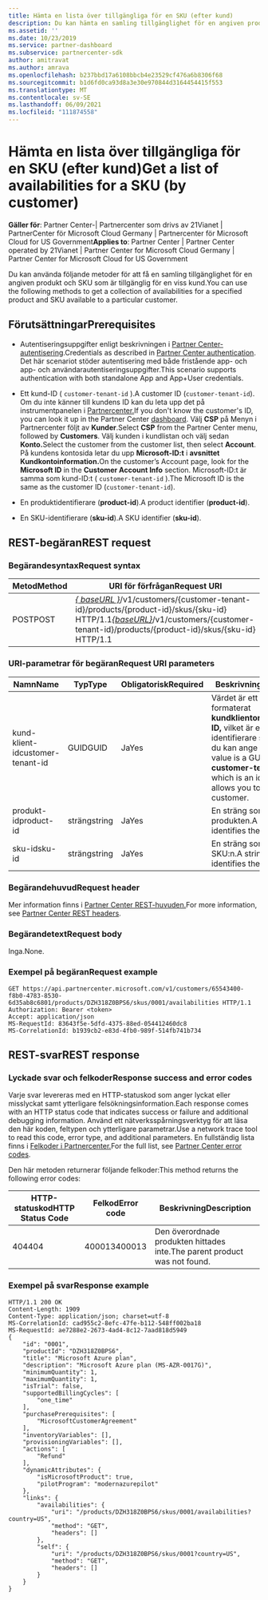 ```yaml
---
title: Hämta en lista över tillgängliga för en SKU (efter kund)
description: Du kan hämta en samling tillgänglighet för en angiven produkt och SKU av kunden med hjälp av kunden, produkten och SKU-identifierarna.
ms.assetid: ''
ms.date: 10/23/2019
ms.service: partner-dashboard
ms.subservice: partnercenter-sdk
author: amitravat
ms.author: amrava
ms.openlocfilehash: b237bbd17a6108bbcb4e23529cf476a6b8306f68
ms.sourcegitcommit: b1d6fd0ca93d8a3e30e970844d3164454415f553
ms.translationtype: MT
ms.contentlocale: sv-SE
ms.lasthandoff: 06/09/2021
ms.locfileid: "111874558"
---
```

# <a name="get-a-list-of-availabilities-for-a-sku-by-customer"></a><span data-ttu-id="0604c-103">Hämta en lista över tillgängliga för en SKU (efter kund)</span><span class="sxs-lookup"><span data-stu-id="0604c-103">Get a list of availabilities for a SKU (by customer)</span></span>

<span data-ttu-id="0604c-104">**Gäller för**: Partner Center-| Partnercenter som drivs av 21Vianet | PartnerCenter för Microsoft Cloud Germany | Partnercenter för Microsoft Cloud for US Government</span><span class="sxs-lookup"><span data-stu-id="0604c-104">**Applies to**: Partner Center | Partner Center operated by 21Vianet | Partner Center for Microsoft Cloud Germany | Partner Center for Microsoft Cloud for US Government</span></span>

<span data-ttu-id="0604c-105">Du kan använda följande metoder för att få en samling tillgänglighet för en angiven produkt och SKU som är tillgänglig för en viss kund.</span><span class="sxs-lookup"><span data-stu-id="0604c-105">You can use the following methods to get a collection of availabilities for a specified product and SKU available to a particular customer.</span></span>

## <a name="prerequisites"></a><span data-ttu-id="0604c-106">Förutsättningar</span><span class="sxs-lookup"><span data-stu-id="0604c-106">Prerequisites</span></span>

- <span data-ttu-id="0604c-107">Autentiseringsuppgifter enligt beskrivningen i [Partner Center-autentisering](partner-center-authentication.md).</span><span class="sxs-lookup"><span data-stu-id="0604c-107">Credentials as described in [Partner Center authentication](partner-center-authentication.md).</span></span> <span data-ttu-id="0604c-108">Det här scenariot stöder autentisering med både fristående app- och app- och användarautentiseringsuppgifter.</span><span class="sxs-lookup"><span data-stu-id="0604c-108">This scenario supports authentication with both standalone App and App+User credentials.</span></span>

- <span data-ttu-id="0604c-109">Ett kund-ID ( `customer-tenant-id` ).</span><span class="sxs-lookup"><span data-stu-id="0604c-109">A customer ID (`customer-tenant-id`).</span></span> <span data-ttu-id="0604c-110">Om du inte känner till kundens ID kan du leta upp det på instrumentpanelen i [Partnercenter.](https://partner.microsoft.com/dashboard)</span><span class="sxs-lookup"><span data-stu-id="0604c-110">If you don't know the customer's ID, you can look it up in the Partner Center [dashboard](https://partner.microsoft.com/dashboard).</span></span> <span data-ttu-id="0604c-111">Välj **CSP** på Menyn i Partnercenter följt av **Kunder**.</span><span class="sxs-lookup"><span data-stu-id="0604c-111">Select **CSP** from the Partner Center menu, followed by **Customers**.</span></span> <span data-ttu-id="0604c-112">Välj kunden i kundlistan och välj sedan **Konto.**</span><span class="sxs-lookup"><span data-stu-id="0604c-112">Select the customer from the customer list, then select **Account**.</span></span> <span data-ttu-id="0604c-113">På kundens kontosida letar du upp **Microsoft-ID:t** i **avsnittet Kundkontoinformation.**</span><span class="sxs-lookup"><span data-stu-id="0604c-113">On the customer’s Account page, look for the **Microsoft ID** in the **Customer Account Info** section.</span></span> <span data-ttu-id="0604c-114">Microsoft-ID:t är samma som kund-ID:t ( `customer-tenant-id` ).</span><span class="sxs-lookup"><span data-stu-id="0604c-114">The Microsoft ID is the same as the customer ID  (`customer-tenant-id`).</span></span>

- <span data-ttu-id="0604c-115">En produktidentifierare (**product-id**).</span><span class="sxs-lookup"><span data-stu-id="0604c-115">A product identifier (**product-id**).</span></span>

- <span data-ttu-id="0604c-116">En SKU-identifierare (**sku-id**).</span><span class="sxs-lookup"><span data-stu-id="0604c-116">A SKU identifier (**sku-id**).</span></span>

## <a name="rest-request"></a><span data-ttu-id="0604c-117">REST-begäran</span><span class="sxs-lookup"><span data-stu-id="0604c-117">REST request</span></span>

### <a name="request-syntax"></a><span data-ttu-id="0604c-118">Begärandesyntax</span><span class="sxs-lookup"><span data-stu-id="0604c-118">Request syntax</span></span>

| <span data-ttu-id="0604c-119">Metod</span><span class="sxs-lookup"><span data-stu-id="0604c-119">Method</span></span> | <span data-ttu-id="0604c-120">URI för förfrågan</span><span class="sxs-lookup"><span data-stu-id="0604c-120">Request URI</span></span>                                                                                                                 |
|--------|-----------------------------------------------------------------------------------------------------------------------------|
| <span data-ttu-id="0604c-121">POST</span><span class="sxs-lookup"><span data-stu-id="0604c-121">POST</span></span>   | <span data-ttu-id="0604c-122">[*\{ baseURL \}*](partner-center-rest-urls.md)/v1/customers/{customer-tenant-id}/products/{product-id}/skus/{sku-id} HTTP/1.1</span><span class="sxs-lookup"><span data-stu-id="0604c-122">[*\{baseURL\}*](partner-center-rest-urls.md)/v1/customers/{customer-tenant-id}/products/{product-id}/skus/{sku-id} HTTP/1.1</span></span> |

### <a name="request-uri-parameters"></a><span data-ttu-id="0604c-123">URI-parametrar för begäran</span><span class="sxs-lookup"><span data-stu-id="0604c-123">Request URI parameters</span></span>

| <span data-ttu-id="0604c-124">Namn</span><span class="sxs-lookup"><span data-stu-id="0604c-124">Name</span></span>               | <span data-ttu-id="0604c-125">Typ</span><span class="sxs-lookup"><span data-stu-id="0604c-125">Type</span></span> | <span data-ttu-id="0604c-126">Obligatorisk</span><span class="sxs-lookup"><span data-stu-id="0604c-126">Required</span></span> | <span data-ttu-id="0604c-127">Beskrivning</span><span class="sxs-lookup"><span data-stu-id="0604c-127">Description</span></span>                                                                                 |
|--------------------|------|----------|---------------------------------------------------------------------------------------------|
| <span data-ttu-id="0604c-128">kund-klient-id</span><span class="sxs-lookup"><span data-stu-id="0604c-128">customer-tenant-id</span></span> | <span data-ttu-id="0604c-129">GUID</span><span class="sxs-lookup"><span data-stu-id="0604c-129">GUID</span></span> | <span data-ttu-id="0604c-130">Ja</span><span class="sxs-lookup"><span data-stu-id="0604c-130">Yes</span></span> | <span data-ttu-id="0604c-131">Värdet är ett GUID-formaterat **kundklientorganisations-ID,** vilket är en identifierare som gör att du kan ange en kund.</span><span class="sxs-lookup"><span data-stu-id="0604c-131">The value is a GUID-formatted **customer-tenant-id**, which is an identifier that allows you to specify a customer.</span></span> |
| <span data-ttu-id="0604c-132">produkt-id</span><span class="sxs-lookup"><span data-stu-id="0604c-132">product-id</span></span> | <span data-ttu-id="0604c-133">sträng</span><span class="sxs-lookup"><span data-stu-id="0604c-133">string</span></span> | <span data-ttu-id="0604c-134">Ja</span><span class="sxs-lookup"><span data-stu-id="0604c-134">Yes</span></span> | <span data-ttu-id="0604c-135">En sträng som identifierar produkten.</span><span class="sxs-lookup"><span data-stu-id="0604c-135">A string that identifies the product.</span></span> |
| <span data-ttu-id="0604c-136">sku-id</span><span class="sxs-lookup"><span data-stu-id="0604c-136">sku-id</span></span> | <span data-ttu-id="0604c-137">sträng</span><span class="sxs-lookup"><span data-stu-id="0604c-137">string</span></span> | <span data-ttu-id="0604c-138">Ja</span><span class="sxs-lookup"><span data-stu-id="0604c-138">Yes</span></span> | <span data-ttu-id="0604c-139">En sträng som identifierar SKU:n.</span><span class="sxs-lookup"><span data-stu-id="0604c-139">A string that identifies the SKU.</span></span> |

### <a name="request-header"></a><span data-ttu-id="0604c-140">Begärandehuvud</span><span class="sxs-lookup"><span data-stu-id="0604c-140">Request header</span></span>

<span data-ttu-id="0604c-141">Mer information finns i [Partner Center REST-huvuden.](headers.md)</span><span class="sxs-lookup"><span data-stu-id="0604c-141">For more information, see [Partner Center REST headers](headers.md).</span></span>

### <a name="request-body"></a><span data-ttu-id="0604c-142">Begärandetext</span><span class="sxs-lookup"><span data-stu-id="0604c-142">Request body</span></span>

<span data-ttu-id="0604c-143">Inga.</span><span class="sxs-lookup"><span data-stu-id="0604c-143">None.</span></span>

### <a name="request-example"></a><span data-ttu-id="0604c-144">Exempel på begäran</span><span class="sxs-lookup"><span data-stu-id="0604c-144">Request example</span></span>

```http
GET https://api.partnercenter.microsoft.com/v1/customers/65543400-f8b0-4783-8530-6d35ab8c6801/products/DZH318Z0BPS6/skus/0001/availabilities HTTP/1.1
Authorization: Bearer <token>
Accept: application/json
MS-RequestId: 83643f5e-5dfd-4375-88ed-054412460dc8
MS-CorrelationId: b1939cb2-e83d-4fb0-989f-514fb741b734
```

## <a name="rest-response"></a><span data-ttu-id="0604c-145">REST-svar</span><span class="sxs-lookup"><span data-stu-id="0604c-145">REST response</span></span>

### <a name="response-success-and-error-codes"></a><span data-ttu-id="0604c-146">Lyckade svar och felkoder</span><span class="sxs-lookup"><span data-stu-id="0604c-146">Response success and error codes</span></span>

<span data-ttu-id="0604c-147">Varje svar levereras med en HTTP-statuskod som anger lyckat eller misslyckat samt ytterligare felsökningsinformation.</span><span class="sxs-lookup"><span data-stu-id="0604c-147">Each response comes with an HTTP status code that indicates success or failure and additional debugging information.</span></span> <span data-ttu-id="0604c-148">Använd ett nätverksspårningsverktyg för att läsa den här koden, feltypen och ytterligare parametrar.</span><span class="sxs-lookup"><span data-stu-id="0604c-148">Use a network trace tool to read this code, error type, and additional parameters.</span></span> <span data-ttu-id="0604c-149">En fullständig lista finns i [Felkoder i Partnercenter.](error-codes.md)</span><span class="sxs-lookup"><span data-stu-id="0604c-149">For the full list, see [Partner Center error codes](error-codes.md).</span></span>

<span data-ttu-id="0604c-150">Den här metoden returnerar följande felkoder:</span><span class="sxs-lookup"><span data-stu-id="0604c-150">This method returns the following error codes:</span></span>

| <span data-ttu-id="0604c-151">HTTP-statuskod</span><span class="sxs-lookup"><span data-stu-id="0604c-151">HTTP Status Code</span></span> | <span data-ttu-id="0604c-152">Felkod</span><span class="sxs-lookup"><span data-stu-id="0604c-152">Error code</span></span> | <span data-ttu-id="0604c-153">Beskrivning</span><span class="sxs-lookup"><span data-stu-id="0604c-153">Description</span></span> |
|------------------|------------|-------------|
| <span data-ttu-id="0604c-154">404</span><span class="sxs-lookup"><span data-stu-id="0604c-154">404</span></span> | <span data-ttu-id="0604c-155">400013</span><span class="sxs-lookup"><span data-stu-id="0604c-155">400013</span></span> | <span data-ttu-id="0604c-156">Den överordnade produkten hittades inte.</span><span class="sxs-lookup"><span data-stu-id="0604c-156">The parent product was not found.</span></span> |

### <a name="response-example"></a><span data-ttu-id="0604c-157">Exempel på svar</span><span class="sxs-lookup"><span data-stu-id="0604c-157">Response example</span></span>

```http
HTTP/1.1 200 OK
Content-Length: 1909
Content-Type: application/json; charset=utf-8
MS-CorrelationId: cad955c2-8efc-47fe-b112-548ff002ba18
MS-RequestId: ae7288e2-2673-4ad4-8c12-7aad818d5949
{
    "id": "0001",
    "productId": "DZH318Z0BPS6",
    "title": "Microsoft Azure plan",
    "description": "Microsoft Azure plan (MS-AZR-0017G)",
    "minimumQuantity": 1,
    "maximumQuantity": 1,
    "isTrial": false,
    "supportedBillingCycles": [
        "one_time"
    ],
    "purchasePrerequisites": [
        "MicrosoftCustomerAgreement"
    ],
    "inventoryVariables": [],
    "provisioningVariables": [],
    "actions": [
        "Refund"
    ],
    "dynamicAttributes": {
        "isMicrosoftProduct": true,
        "pilotProgram": "modernazurepilot"
    },
    "links": {
        "availabilities": {
            "uri": "/products/DZH318Z0BPS6/skus/0001/availabilities?country=US",
            "method": "GET",
            "headers": []
        },
        "self": {
            "uri": "/products/DZH318Z0BPS6/skus/0001?country=US",
            "method": "GET",
            "headers": []
        }
    }
}
```
